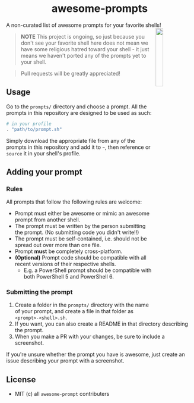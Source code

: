 <div style="text-align:center"><h1>awesome-prompts</h1></div>
A non-curated list of awesome prompts for your favorite shells!

<img src="https://lptstr.github.io/lptstr-images/proj/awesome-prompts/logo.jpg" width="20%" align="right" />

> **NOTE** This project is ongoing, so just because you don't see your favorite shell here does not mean we have some religious hatred toward your shell - it just means we haven't ported any of the prompts yet to your shell.

> Pull requests will be greatly appreciated!

## Usage
Go to the `prompts/` directory and choose a prompt.
All the prompts in this repository are designed to be used as such:
```powershell
# in your profile
. "path/to/prompt.sh"
```
Simply download the appropriate file from any of the prompts in this repository and add it to `~`, then reference or `source` it in your shell's profile.

## Adding your prompt
### Rules
All prompts that follow the following rules are welcome:
- Prompt must either be awesome or mimic an awesome prompt from another shell.
- The prompt must be written by the person submitting the prompt. (No submitting code you didn't write!!)
- The prompt must be self-contained, i.e. should not be spread out over more than one file.
- Prompt **must** be completely cross-platform.
- **(Optional)** Prompt code should be compatible with all recent versions of their respective shells.
    - E.g. a PowerShell prompt should be compatible with both PowerShell 5 and PowerShell 6.

### Submitting the prompt
1. Create a folder in the `prompts/` directory with the name of your prompt, and create a file in that folder as `<prompt>-<shell>.sh`. 
2. If you want, you can also create a README in that directory describing the prompt. 
3. When you make a PR with your changes, be sure to include a screenshot.

If you're unsure whether the prompt you have is awesome, just create an issue describing your prompt with a screenshot.

## License
- MIT (c) all `awesome-prompt` contributers
